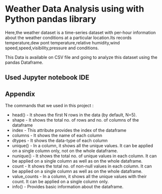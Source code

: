 
# Weather Data Analysis using with Python pandas library

Here,the weather dataset is a time-series dataset with per-hour information about the weather conditions at a particular location.Its records temperature,dew pont temperature,relative humidity,wind speed,speed,visibility,pressure and conditions.

This Data is available on CSV file and going to analyze this dataset using the pandas Dataframe.

## Used Jupyter notebook IDE

## Appendix

The commands that we used in this project :

* head() - It shows the first N rows in the data (by default, N=5).
* shape - It shows the total no. of rows and no. of columns of the dataframe
* index - This attribute provides the index of the dataframe
* columns - It shows the name of each column
* dtypes - It shows the data-type of each column
* unique() - In a column, it shows all the unique values. It can be applied on a single column only, not on the whole dataframe.
* nunique() - It shows the total no. of unique values in each column. It can be applied on a single column as well as on the whole dataframe.
* count - It shows the total no. of non-null values in each column. It can be applied on a single column as well as on the whole dataframe.
* value_counts - In a column, it shows all the unique values with their count. It can be applied on a single column only.
* info() - Provides basic information about the dataframe.

